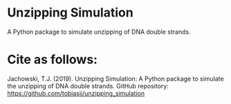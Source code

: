 # Unzipping Simulation
A Python package to simulate unzipping of DNA double strands.

# Cite as follows:
Jachowski, T.J. (2019). Unzipping Simulation: A Python package to simulate the unzipping of DNA double strands. GitHub repository: https://github.com/tobiasjj/unzipping_simulation
